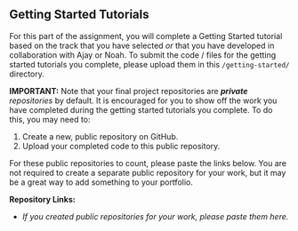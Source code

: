 ## Getting Started Tutorials

For this part of the assignment, you will complete a Getting Started tutorial based on the track that you have selected *or* that you have developed in collaboration with Ajay or Noah. To submit the code / files for the getting started tutorials you complete, please upload them in this `/getting-started/` directory.

**IMPORTANT:** Note that your final project repositories are ***private** repositories* by default. It is encouraged for you to show off the work you have completed during the getting started tutorials you complete. To do this, you may need to:
1) Create a new, public repository on GitHub.
2) Upload your completed code to this public repository.

For these public repositories to count, please paste the links below. You are not required to create a separate public repository for your work, but it may be a great way to add something to your portfolio.

**Repository Links:**
- *If you created public repositories for your work, please paste them here.*
